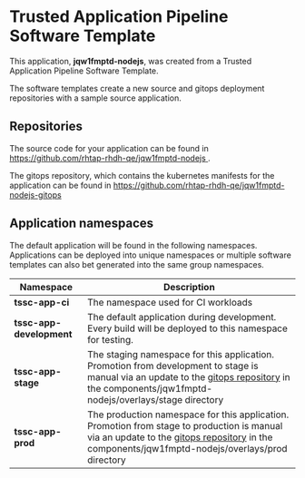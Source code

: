# Trusted Application Pipeline Software Template

This application, **jqw1fmptd-nodejs**, was created from a Trusted Application Pipeline Software Template.

The software templates create a new source and gitops deployment repositories with a sample source application. 

## Repositories

The source code for your application can be found in [https://github.com/rhtap-rhdh-qe/jqw1fmptd-nodejs ](https://github.com/rhtap-rhdh-qe/jqw1fmptd-nodejs ).
 
The gitops repository, which contains the kubernetes manifests for the application can be found in 
[https://github.com/rhtap-rhdh-qe/jqw1fmptd-nodejs-gitops ](https://github.com/rhtap-rhdh-qe/jqw1fmptd-nodejs-gitops ) 

## Application namespaces 

The default application will be found in the following namespaces. Applications can be deployed into unique namespaces or multiple software templates can also bet generated into the same group namespaces.  

|  Namespace   |  Description   |  
| -------- | -------- |
| **tssc-app-ci** | The namespace used for CI workloads |
| **tssc-app-development** | The default application during development. Every build will be deployed to this namespace for testing. |
| **tssc-app-stage** | The staging namespace for this application. Promotion from development to stage is manual via an update to the [gitops repository](https://github.com/rhtap-rhdh-qe/jqw1fmptd-nodejs-gitops ) in the components/jqw1fmptd-nodejs/overlays/stage directory |
| **tssc-app-prod** | The production namespace for this application. Promotion from stage to production is manual via an update to the [gitops repository](https://github.com/rhtap-rhdh-qe/jqw1fmptd-nodejs-gitops ) in the components/jqw1fmptd-nodejs/overlays/prod directory |